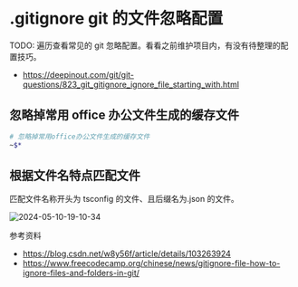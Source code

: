 # .gitignore git 的文件忽略配置

TODO: 遍历查看常见的 git 忽略配置。看看之前维护项目内，有没有待整理的配置技巧。

- https://deepinout.com/git/git-questions/823_git_gitignore_ignore_file_starting_with.html

## 忽略掉常用 office 办公文件生成的缓存文件

```bash
# 忽略掉常用office办公文件生成的缓存文件
~$*
```

## 根据文件名特点匹配文件

匹配文件名称开头为 tsconfig 的文件、且后缀名为.json 的文件。

![2024-05-10-19-10-34](https://gh-img-store.ruan-cat.com/img/2024-05-10-19-10-34.png)

参考资料

- https://blog.csdn.net/w8y56f/article/details/103263924
- https://www.freecodecamp.org/chinese/news/gitignore-file-how-to-ignore-files-and-folders-in-git/
